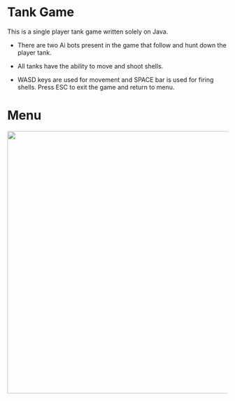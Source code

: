 # Tank Game 

This is a single player tank game written solely on Java.

* There are two Ai bots present in the game that follow and hunt down the player tank. 

* All tanks have the ability to move and shoot shells. 

* WASD keys are used for movement and SPACE bar is used for firing shells. Press ESC to exit the game and return to menu. 


# Menu 
<a href="url"><img src="https://github.com/rimanov/TankGame/blob/main/resources/menu.png" align="left" height="600" width="600" ></a>


